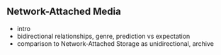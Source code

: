 ## Network-Attached Media

- intro
- bidirectional relationships, genre, prediction vs expectation
- comparison to Network-Attached Storage as unidirectional, archive
